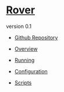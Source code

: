 # [Rover]()
version 0.1

- [Github Repository](http://github.com/wallarelvo/rover/)

- [Overview]()
- [Running](#docs/running)
- [Configuration](#docs/configuration)
- [Scripts](#docs/scripts)
